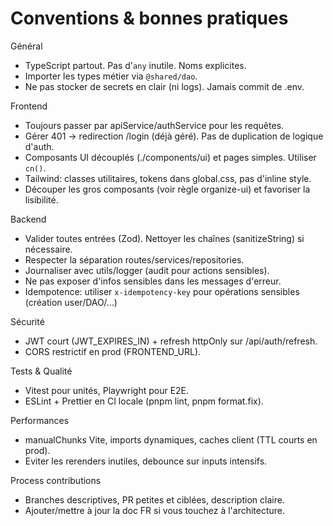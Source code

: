 # Conventions & bonnes pratiques

Général

- TypeScript partout. Pas d'`any` inutile. Noms explicites.
- Importer les types métier via `@shared/dao`.
- Ne pas stocker de secrets en clair (ni logs). Jamais commit de .env.

Frontend

- Toujours passer par apiService/authService pour les requêtes.
- Gérer 401 -> redirection /login (déjà géré). Pas de duplication de logique d'auth.
- Composants UI découplés (./components/ui) et pages simples. Utiliser `cn()`.
- Tailwind: classes utilitaires, tokens dans global.css, pas d'inline style.
- Découper les gros composants (voir règle organize-ui) et favoriser la lisibilité.

Backend

- Valider toutes entrées (Zod). Nettoyer les chaînes (sanitizeString) si nécessaire.
- Respecter la séparation routes/services/repositories.
- Journaliser avec utils/logger (audit pour actions sensibles).
- Ne pas exposer d'infos sensibles dans les messages d'erreur.
- Idempotence: utiliser `x-idempotency-key` pour opérations sensibles (création user/DAO/…)

Sécurité

- JWT court (JWT_EXPIRES_IN) + refresh httpOnly sur /api/auth/refresh.
- CORS restrictif en prod (FRONTEND_URL).

Tests & Qualité

- Vitest pour unités, Playwright pour E2E.
- ESLint + Prettier en CI locale (pnpm lint, pnpm format.fix).

Performances

- manualChunks Vite, imports dynamiques, caches client (TTL courts en prod).
- Eviter les rerenders inutiles, debounce sur inputs intensifs.

Process contributions

- Branches descriptives, PR petites et ciblées, description claire.
- Ajouter/mettre à jour la doc FR si vous touchez à l'architecture.
